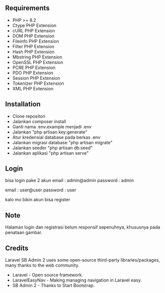 ## Requirements

- PHP >= 8.2
- Ctype PHP Extension
- cURL PHP Extension
- DOM PHP Extension
- Fileinfo PHP Extension
- Filter PHP Extension
- Hash PHP Extension
- Mbstring PHP Extension
- OpenSSL PHP Extension
- PCRE PHP Extension
- PDO PHP Extension
- Session PHP Extension
- Tokenizer PHP Extension
- XML PHP Extension

## Installation

- Clone repositori
- Jalankan composer install
- Ganti nama .env.example menjadi .env
- Jalankan "php artisan key:generate"
- Atur kredensial database pada berkas .env
- Jalankan migrasi database "php artisan migrate"
- Jalankan seeder "php artisan db:seed"
- Jalankan aplikasi "php artisan serve"

## Login
bisa login pake 2 akun
email : admin@admin
password : admin

email : user@user
password : user

kalo mo bikin akun bisa register
## Note

Halaman login dan registrasi belum responsif sepenuhnya, khususnya pada penataan gambar.
## Credits

Laravel SB Admin 2 uses some open-source third-party libraries/packages, many thanks to the web community.

- Laravel - Open source framework.
- LaravelEasyNav - Making managing navigation in Laravel easy.
- SB Admin 2 - Thanks to Start Bootstrap.
